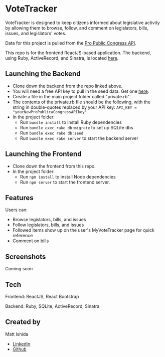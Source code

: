 # VoteTracker

VoteTracker is designed to keep citizens informed about legislative activity by allowing them to browse, follow, and comment on legislators, bills, issues, and legislators' votes. 

Data for this project is pulled from the [Pro Public Congress API](https://projects.propublica.org/api-docs/congress-api/).

This repo is for the frontend ReactJS-based application. The backend, using Ruby, ActiveRecord, and Sinatra, is located [here](https://github.com/mattIshida/phase-3-project-backend).

## Launching the Backend
- Clone down the backend from the repo linked above.
- You will need a free API key to pull in the seed data. Get one [here](https://www.propublica.org/datastore/api/propublica-congress-api). 
- Create a file in the main project folder called "private.rb"
- The contents of the private.rb file should be the following, with the string in double-quotes replaced by your API key: 
```API_KEY = "yourNewProPublicaCongressAPIkey"```
- In the project folder:
    - Run ```bundle install``` to install Ruby dependencies
    - Run ```bundle exec rake db:migrate``` to set up SQLite dbs 
    - Run ```bundle exec rake db:seed```
    - Run ```bundle exec rake server``` to start the backend server

## Launching the Frontend
- Clone down the frontend from this repo.
- In the project folder:
    - Run ```npm install``` to install Node dependencies
    - Run ```npm server``` to start the frontend server.

## Features
Users can:
- Browse legislators, bills, and issues
- Follow legislators, bills, and issues
- Followed items show up on the user's MyVoteTracker page for quick reference
- Comment on bills

## Screenshots
Coming soon

## Tech

Frontend: ReactJS, React Bootstrap

Backend: Ruby, SQLite, ActiveRecord, Sinatra

## Created by
Matt Ishida
- [LinkedIn]()
- [Github]() 

